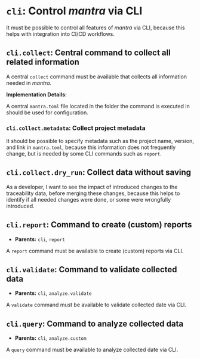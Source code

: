 # `cli`: Control *mantra* via CLI

It must be possible to control all features of *mantra* via CLI,
because this helps with integration into CI/CD workflows.

## `cli.collect`: Central command to collect all related information

A central `collect` command must be available that collects all information
needed in *mantra*.

**Implementation Details:**

A central `mantra.toml` file located in the folder the command is executed in
should be used for configuration.

### `cli.collect.metadata`: Collect project metadata

It should be possible to specify metadata such as the project name, version, and link in `mantra.toml`,
because this information does not frequently change, but is needed by some CLI commands such as `report`.

## `cli.collect.dry_run`: Collect data without saving

As a developer, I want to see the impact of introduced changes to the traceability data,
before merging these changes, because this helps to identify if all needed changes were done,
or some were wrongfully introduced.

## `cli.report`: Command to create (custom) reports

- **Parents:** `cli`, `report`

A `report` command must be available to create (custom) reports via CLI.

## `cli.validate`: Command to validate collected data

- **Parents:** `cli`, `analyze.validate`

A `validate` command must be available to validate collected date via CLI.

## `cli.query`: Command to analyze collected data

- **Parents:** `cli`, `analyze.custom`

A `query` command must be available to analyze collected date via CLI.
